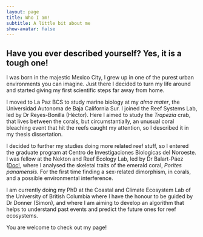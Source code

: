 ```yaml
---
layout: page
title: Who I am!
subtitle: A little bit about me
show-avatar: false
---
```


## Have you ever described yourself? Yes, it is a tough one!

I was born in the majestic Mexico City, I grew up in one of the purest urban environments you can imagine. Just there I decided to turn my life around and started giving my first scientific steps far away from home. 

I moved to La Paz BCS to study marine biology at my _alma mater_, the Universidad Autonoma de Baja California Sur. I joined the Reef Systems Lab, led by Dr Reyes-Bonilla (Héctor). Here I aimed to study the _Trapezia_ crab, that lives between the corals, but circumstantially, an unusual coral bleaching event that hit the reefs caught my attention, so I described it in my thesis dissertation.

I decided to further my studies doing more related reef stuff, so I entered the graduate program at Centro de Investigaciones Biologicas del Noroeste. I was fellow at the Nekton and Reef Ecology Lab, led by Dr Balart-Páez ([Doc!](https://scholar.google.com.mx/citations?user=8lhujkwAAAAJ&hl=es), where I analysed the skeletal traits of the emerald coral, _Porites panamensis_. For the first time finding a sex-related dimorphism, in corals, and a possible environmental interference. 

I am currently doing my PhD at the Coastal and Climate Ecosystem Lab of the University of British Columbia where I have the honour to be guided by Dr Donner (Simon), and where I am aiming to develop an algorithm that helps to understand past events and predict the future ones for reef ecosystems. 

You are welcome to check out my page! 


